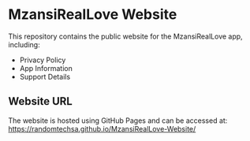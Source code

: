 # MzansiRealLove Website

This repository contains the public website for the MzansiRealLove app, including:
- Privacy Policy
- App Information
- Support Details

## Website URL
The website is hosted using GitHub Pages and can be accessed at: https://randomtechsa.github.io/MzansiRealLove-Website/
